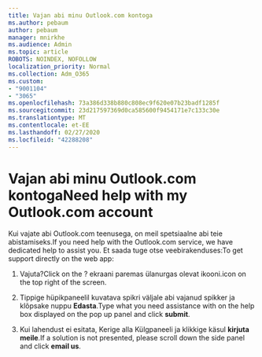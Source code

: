 ```yaml
---
title: Vajan abi minu Outlook.com kontoga
ms.author: pebaum
author: pebaum
manager: mnirkhe
ms.audience: Admin
ms.topic: article
ROBOTS: NOINDEX, NOFOLLOW
localization_priority: Normal
ms.collection: Adm_O365
ms.custom:
- "9001104"
- "3065"
ms.openlocfilehash: 73a386d338b880c808ec9f620e07b23badf1285f
ms.sourcegitcommit: 23d217597369d0ca585600f9454171e7c133c30e
ms.translationtype: MT
ms.contentlocale: et-EE
ms.lasthandoff: 02/27/2020
ms.locfileid: "42288208"
---
```

# <a name="need-help-with-my-outlookcom-account"></a><span data-ttu-id="f1353-102">Vajan abi minu Outlook.com kontoga</span><span class="sxs-lookup"><span data-stu-id="f1353-102">Need help with my Outlook.com account</span></span>

<span data-ttu-id="f1353-103">Kui vajate abi Outlook.com teenusega, on meil spetsiaalne abi teie abistamiseks.</span><span class="sxs-lookup"><span data-stu-id="f1353-103">If you need help with the Outlook.com service, we have dedicated help to assist you.</span></span> <span data-ttu-id="f1353-104">Et saada tuge otse veebirakenduses:</span><span class="sxs-lookup"><span data-stu-id="f1353-104">To get support directly on the web app:</span></span> 

1. <span data-ttu-id="f1353-105">Vajuta?</span><span class="sxs-lookup"><span data-stu-id="f1353-105">Click on the ?</span></span> <span data-ttu-id="f1353-106">ekraani paremas ülanurgas olevat ikooni.</span><span class="sxs-lookup"><span data-stu-id="f1353-106">icon on the top right of the screen.</span></span> 

2. <span data-ttu-id="f1353-107">Tippige hüpikpaneelil kuvatava spikri väljale abi vajanud spikker ja klõpsake nuppu **Edasta**.</span><span class="sxs-lookup"><span data-stu-id="f1353-107">Type what you need assistance with on the help box displayed on the pop up panel and click **submit**.</span></span> 

3. <span data-ttu-id="f1353-108">Kui lahendust ei esitata, Kerige alla Külgpaneeli ja klikkige käsul **kirjuta meile**.</span><span class="sxs-lookup"><span data-stu-id="f1353-108">If a solution is not presented, please scroll down the side panel and click **email us**.</span></span>
